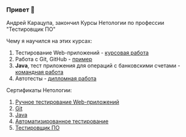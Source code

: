 ### Привет 👋

Андрей Карацупа, закончил Курсы Нетологии по профессии "Тестировщик ПО"

Чему я научился на этих курсах:

1. Тестирование Web-приложений - [курсовая работа](https://docs.google.com/spreadsheets/d/1jJaJsNl8gze9PXpLWd578Id7O7QvVSaW5qKaJVWKaNQ/edit?usp=sharing)
2. Работа с Git, GitHub - [пример](https://github.com/netology-code/git-2-homeworks-issues/issues/2515)
3. **Java**, тест приложения для операций с банковскими счетами - [командная работа](https://github.com/zilyazakirova1/JavaDiplomProject)
4. Автотесты - [дипломная работа](https://github.com/andreykaratsupa/Diplom)

Сертификаты Нетологии:
1. [Ручное тестирование Web-приложений](https://drive.google.com/file/d/11BXaO5NXGfP05bwF_q9Qfbsf5wB2bIJA/view?usp=sharing)
2. [Git](https://drive.google.com/file/d/1oIlhSRvlv1djhLwSFTHd0PwpHu4kVWc5/view?usp=sharing)
3. [Java](https://drive.google.com/file/d/1w7SPSpnkkrWm9TchMMznIpUsIXmY39v5/view?usp=sharing)
4. [Автоматизированное тестирование](https://drive.google.com/file/d/17uG8PvBOJVaZlXaH6gzkK443W5eYjYVY/view?usp=sharing)
5. [Тестировщик ПО](https://drive.google.com/file/d/1Olpowxa60mfeuMJYlITh2zV2P1-lZ0zP/view?usp=sharing)
